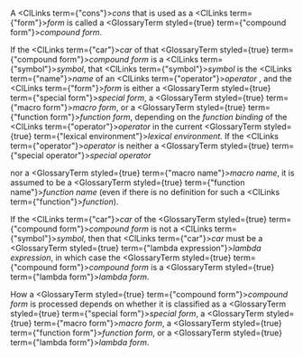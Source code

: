  



A <ClLinks  term={"cons"}><i>cons</i></ClLinks> that is used as a <ClLinks  term={"form"}><i>form</i></ClLinks> is called a <GlossaryTerm styled={true} term={"compound form"}><i>compound form</i></GlossaryTerm>. 



If the <ClLinks  term={"car"}><i>car</i></ClLinks> of that <GlossaryTerm styled={true} term={"compound form"}><i>compound form</i></GlossaryTerm> is a <ClLinks  term={"symbol"}><i>symbol</i></ClLinks>, that <ClLinks  term={"symbol"}><i>symbol</i></ClLinks> is the <ClLinks  term={"name"}><i>name</i></ClLinks> of an <ClLinks  term={"operator"}><i>operator</i></ClLinks> , and the <ClLinks  term={"form"}><i>form</i></ClLinks> is either a <GlossaryTerm styled={true} term={"special form"}><i>special form</i></GlossaryTerm>, a <GlossaryTerm styled={true} term={"macro form"}><i>macro form</i></GlossaryTerm>, or a <GlossaryTerm styled={true} term={"function form"}><i>function form</i></GlossaryTerm>, depending on the *function binding* of the <ClLinks  term={"operator"}><i>operator</i></ClLinks> in the current <GlossaryTerm styled={true} term={"lexical environment"}><i>lexical environment</i></GlossaryTerm>. If the <ClLinks  term={"operator"}><i>operator</i></ClLinks> is neither a <GlossaryTerm styled={true} term={"special operator"}><i>special operator</i></GlossaryTerm>  







nor a <GlossaryTerm styled={true} term={"macro name"}><i>macro name</i></GlossaryTerm>, it is assumed to be a <GlossaryTerm styled={true} term={"function name"}><i>function name</i></GlossaryTerm> (even if there is no definition for such a <ClLinks  term={"function"}><i>function</i></ClLinks>). 



If the <ClLinks  term={"car"}><i>car</i></ClLinks> of the <GlossaryTerm styled={true} term={"compound form"}><i>compound form</i></GlossaryTerm> is not a <ClLinks  term={"symbol"}><i>symbol</i></ClLinks>, then that <ClLinks  term={"car"}><i>car</i></ClLinks> must be a <GlossaryTerm styled={true} term={"lambda expression"}><i>lambda expression</i></GlossaryTerm>, in which case the <GlossaryTerm styled={true} term={"compound form"}><i>compound form</i></GlossaryTerm> is a <GlossaryTerm styled={true} term={"lambda form"}><i>lambda form</i></GlossaryTerm>. 



How a <GlossaryTerm styled={true} term={"compound form"}><i>compound form</i></GlossaryTerm> is processed depends on whether it is classified as a <GlossaryTerm styled={true} term={"special form"}><i>special form</i></GlossaryTerm>, a <GlossaryTerm styled={true} term={"macro form"}><i>macro form</i></GlossaryTerm>, a <GlossaryTerm styled={true} term={"function form"}><i>function form</i></GlossaryTerm>, or a <GlossaryTerm styled={true} term={"lambda form"}><i>lambda form</i></GlossaryTerm>. 



